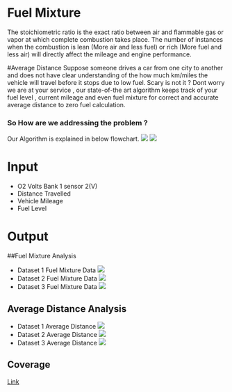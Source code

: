 
# Fuel Mixture
The stoichiometric ratio is the exact ratio between air and flammable gas or vapor at which complete combustion takes place.
The number of instances when the combustion is lean (More air and
less fuel) or rich (More fuel and less air) will directly affect the mileage and engine performance.

#Average Distance
Suppose someone drives a car from one city to another and does not have clear understanding of the how much km/miles the vehicle will travel before it stops due to low fuel. Scary is not it ? Dont worry we are at your service , our state-of-the art algorithm keeps track of your fuel level , current mileage and even fuel mixture for correct and accurate average distance to zero fuel calculation.

### So How are we addressing the problem ?
Our Algorithm is explained in below flowchart.
![](FuelMixture.png)
![](AverageDistance.png)
# Input
 
-   O2 Volts Bank 1 sensor 2(V)
- Distance Travelled
- Vehicle Mileage
- Fuel Level

# Output
 
##Fuel Mixture Analysis
-   Dataset 1 Fuel Mixture Data
![](DIAFuelMixture/Result/Dataset-1.png)
-   Dataset 2 Fuel Mixture Data
![](DIAFuelMixture/Result/Dataset-2.png)
-   Dataset 3 Fuel Mixture Data
![](DIAFuelMixture/Result/Dataset-3.png)


## Average Distance Analysis
-   Dataset 1 Average Distance
![](DistAvg/Result/Dataset-1.png)
-   Dataset 2 Average Distance
![](DistAvg/Result/Dataset-2.png)
-   Dataset 3 Average Distance
![](DistAvg/Result/Dataset-3.png)

## Coverage
[Link](https://raw.githack.com/prithvisekhar/VehicalDiagnosticAlgo/gh-pages/Function/DIAFuelMixture_FuelMixture/htmlcov/index.html)
